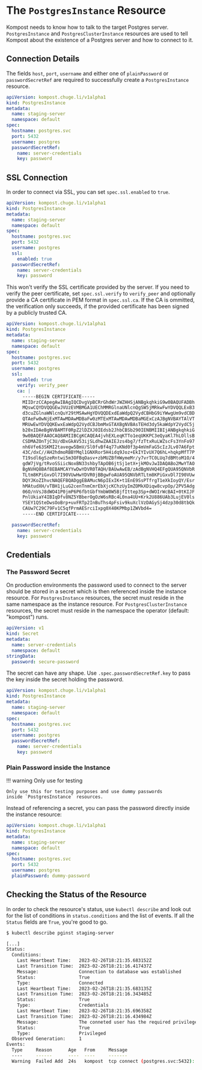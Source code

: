 # The `PostgresInstance` Resource

Kompost needs to know how to talk to the target Postgres server.
`PostgresInstance` and `PostgresClusterInstance` resources are used to tell
Kompost about the existence of a Postgres server and how to connect to it.

## Connection Details

The fields `host`, `port`, `username` and either one of `plainPassword` or
`passwordSecretRef` are required to successfully create a `PostgresInstance`
resource.

```yaml
apiVersion: kompost.chuge.li/v1alpha1
kind: PostgresInstance
metadata:
  name: staging-server
  namespace: default
spec:
  hostname: postgres.svc
  port: 5432
  username: postgres
  passwordSecretRef:
    name: server-credentials
    key: password
```

## SSL Connection

In order to connect via SSL, you can set `spec.ssl.enabled` to `true`.

```yaml
apiVersion: kompost.chuge.li/v1alpha1
kind: PostgresInstance
metadata:
  name: staging-server
  namespace: default
spec:
  hostname: postgres.svc
  port: 5432
  username: postgres
  ssl:
    enabled: true
  passwordSecretRef:
    name: server-credentials
    key: password
```

This won't verify the SSL certificate provided by the server. If you need to
verify the peer certificate, set `spec.ssl.verify` to `verify_peer` and optionally
provide a CA certificate in PEM format in `spec.ssl.ca`. If the CA is ommitted,
the verification only succeeds, if the provided certificate has been signed by
a publicly trusted CA.

```yaml
apiVersion: kompost.chuge.li/v1alpha1
kind: PostgresInstance
metadata:
  name: staging-server
  namespace: default
spec:
  hostname: postgres.svc
  port: 5432
  username: postgres
  ssl:
    enabled: true
    verify: verify_peer
    ca: |
      -----BEGIN CERTIFICATE-----
      MIIDrzCCApegAwIBAgIQCDvgVpBCRrGhdWrJWZHHSjANBgkqhkiG9w0BAQUFADBh
      MQswCQYDVQQGEwJVUzEVMBMGA1UEChMMRGlnaUNlcnQgSW5jMRkwFwYDVQQLExB3
      d3cuZGlnaWNlcnQuY29tMSAwHgYDVQQDExdEaWdpQ2VydCBHbG9iYWwgUm9vdCBD
      QTAeFw0wNjExMTAwMDAwMDBaFw0zMTExMTAwMDAwMDBaMGExCzAJBgNVBAYTAlVT
      MRUwEwYDVQQKEwxEaWdpQ2VydCBJbmMxGTAXBgNVBAsTEHd3dy5kaWdpY2VydC5j
      b20xIDAeBgNVBAMTF0RpZ2lDZXJ0IEdsb2JhbCBSb290IENBMIIBIjANBgkqhkiG
      9w0BAQEFAAOCAQ8AMIIBCgKCAQEA4jvhEXLeqKTTo1eqUKKPC3eQyaKl7hLOllsB
      CSDMAZOnTjC3U/dDxGkAV53ijSLdhwZAAIEJzs4bg7/fzTtxRuLWZscFs3YnFo97
      nh6Vfe63SKMI2tavegw5BmV/Sl0fvBf4q77uKNd0f3p4mVmFaG5cIzJLv07A6Fpt
      43C/dxC//AH2hdmoRBBYMql1GNXRor5H4idq9Joz+EkIYIvUX7Q6hL+hqkpMfT7P
      T19sdl6gSzeRntwi5m3OFBqOasv+zbMUZBfHWymeMr/y7vrTC0LUq7dBMtoM1O/4
      gdW7jVg/tRvoSSiicNoxBN33shbyTApOB6jtSj1etX+jkMOvJwIDAQABo2MwYTAO
      BgNVHQ8BAf8EBAMCAYYwDwYDVR0TAQH/BAUwAwEB/zAdBgNVHQ4EFgQUA95QNVbR
      TLtm8KPiGxvDl7I90VUwHwYDVR0jBBgwFoAUA95QNVbRTLtm8KPiGxvDl7I90VUw
      DQYJKoZIhvcNAQEFBQADggEBAMucN6pIExIK+t1EnE9SsPTfrgT1eXkIoyQY/Esr
      hMAtudXH/vTBH1jLuG2cenTnmCmrEbXjcKChzUyImZOMkXDiqw8cvpOp/2PV5Adg
      06O/nVsJ8dWO41P0jmP6P6fbtGbfYmbW0W5BjfIttep3Sp+dWOIrWcBAI+0tKIJF
      PnlUkiaY4IBIqDfv8NZ5YBberOgOzW6sRBc4L0na4UU+Krk2U886UAb3LujEV0ls
      YSEY1QSteDwsOoBrp+uvFRTp2InBuThs4pFsiv9kuXclVzDAGySj4dzp30d8tbQk
      CAUw7C29C79Fv1C5qfPrmAESrciIxpg0X40KPMbp1ZWVbd4=
      -----END CERTIFICATE-----

  passwordSecretRef:
    name: server-credentials
    key: password
```

## Credentials

### The Password Secret

On production environments the password used to connect to the server should be
stored in a secret which is then referenced inside the instance resource. For
`PostgresInstance` resources, the secret must reside in the same namespace as
the instance resource. For `PostgresClusterInstance` resources, the secret must
reside in the namespace the operator (default: "kompost") runs.

```yaml
apiVersion: v1
kind: Secret
metadata:
  name: server-credentials
  namespace: default
stringData:
  password: secure-password
```

The secret can have any shape. Use `.spec.passwordSecretRef.key` to pass the key
inside the secret holding the password.

```yaml
apiVersion: kompost.chuge.li/v1alpha1
kind: PostgresInstance
metadata:
  name: staging-server
  namespace: default
spec:
  hostname: postgres.svc
  port: 5432
  username: postgres
  passwordSecretRef:
    name: server-credentials
    key: password
```

### Plain Password inside the Instance

!!! warning Only use for testing

    Only use this for testing purposes and use dummy passwords
    inside `PostgresInstance` resources.

Instead of referencing a secret, you can pass the password directly inside the
instance resource:

```yaml
apiVersion: kompost.chuge.li/v1alpha1
kind: PostgresInstance
metadata:
  name: staging-server
  namespace: default
spec:
  hostname: postgres.svc
  port: 5432
  username: postgres
  plainPassword: dummy-password
```

## Checking the Status of the Resource

In order to check the resource's status, use `kubectl describe` and look out for
the list of conditions in `status.conditions` and the list of events. If all the
`Status` fields are `True`, you're good to go.

```sh
$ kubectl describe pginst staging-server

[...]
Status:
  Conditions:
    Last Heartbeat Time:   2023-02-26T18:21:35.683152Z
    Last Transition Time:  2023-02-26T18:21:16.417437Z
    Message:               Connection to database was established
    Status:                True
    Type:                  Connected
    Last Heartbeat Time:   2023-02-26T18:21:35.683135Z
    Last Transition Time:  2023-02-26T18:21:16.343485Z
    Status:                True
    Type:                  Credentials
    Last Heartbeat Time:   2023-02-26T18:21:35.696358Z
    Last Transition Time:  2023-02-26T18:21:16.434984Z
    Message:               The conneted user has the required privileges
    Status:                True
    Type:                  Privileged
  Observed Generation:     1
Events:
  Type     Reason      Age   From     Message
  ----     ------      ----  ----     -------
  Warning  Failed Add  24s   kompost  tcp connect (postgres.svc:5432): connection refused - :econnrefused
```
